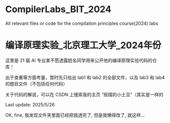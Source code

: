 # CompilerLabs_BIT_2024
All relevant files or code for the compilation principles course(2024) labs

# 编译原理实验_北京理工大学_2024年份
这里是 21 届 AI 专业某不愿透露姓名同学用来公开他的编译原理实验代码的仓库！

出于查重等方面考量，暂时先只给出 lab1 和 lab2 的全部文件，以及 lab3 和 lab4 的题目文件（不包括任何代码）

关于代码的解说，可以在 CSDN 上搜索我的主页 “摇摆的小土豆”（其实是一样的

Last update: 2025/5/26



OK, fine, 我发现文件夹里面已经把我透完了, 但是我懒得改了, 就这样...
